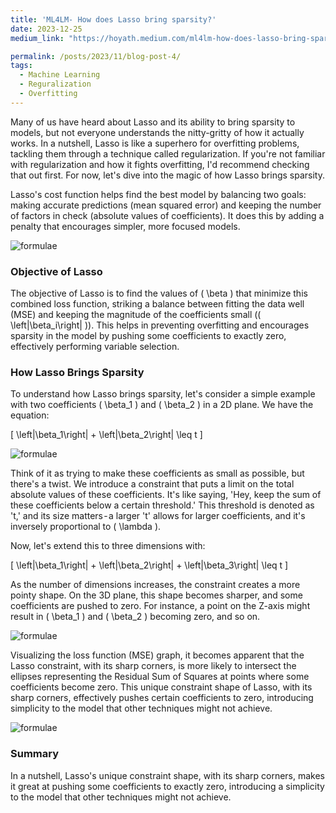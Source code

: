 ```yaml
---
title: 'ML4LM- How does Lasso bring sparsity?'
date: 2023-12-25
medium_link: "https://hoyath.medium.com/ml4lm-how-does-lasso-bring-sparsity-29f3efe31ab3"

permalink: /posts/2023/11/blog-post-4/
tags:
  - Machine Learning
  - Reguralization
  - Overfitting
---
```

Many of us have heard about Lasso and its ability to bring sparsity to models, but not everyone understands the nitty-gritty of how it actually works. In a nutshell, Lasso is like a superhero for overfitting problems, tackling them through a technique called regularization. If you're not familiar with regularization and how it fights overfitting, I'd recommend checking that out first. For now, let's dive into the magic of how Lasso brings sparsity.

Lasso's cost function helps find the best model by balancing two goals: making accurate predictions (mean squared error) and keeping the number of factors in check (absolute values of coefficients). It does this by adding a penalty that encourages simpler, more focused models.

![formulae](https://cdn-images-1.medium.com/max/800/1*4OHa8IRywyTEiHPJO_UY_Q.png)


### Objective of Lasso

The objective of Lasso is to find the values of \( \beta \) that minimize this combined loss function, striking a balance between fitting the data well (MSE) and keeping the magnitude of the coefficients small (\( \left|\beta_i\right| \)). This helps in preventing overfitting and encourages sparsity in the model by pushing some coefficients to exactly zero, effectively performing variable selection.

### How Lasso Brings Sparsity

To understand how Lasso brings sparsity, let's consider a simple example with two coefficients \( \beta_1 \) and \( \beta_2 \) in a 2D plane. We have the equation:

\[ \left|\beta_1\right| + \left|\beta_2\right| \leq t \]



![formulae](https://cdn-images-1.medium.com/max/800/1*gadj3JduWmmWTCQ-mDOGUg.png)


Think of it as trying to make these coefficients as small as possible, but there's a twist. We introduce a constraint that puts a limit on the total absolute values of these coefficients. It's like saying, 'Hey, keep the sum of these coefficients below a certain threshold.' This threshold is denoted as 't,' and its size matters - a larger 't' allows for larger coefficients, and it's inversely proportional to \( \lambda \).

Now, let's extend this to three dimensions with:

\[ \left|\beta_1\right| + \left|\beta_2\right| + \left|\beta_3\right| \leq t \]

As the number of dimensions increases, the constraint creates a more pointy shape. On the 3D plane, this shape becomes sharper, and some coefficients are pushed to zero. For instance, a point on the Z-axis might result in \( \beta_1 \) and \( \beta_2 \) becoming zero, and so on.

![formulae](https://cdn-images-1.medium.com/max/800/1*EYOZMrPUF1mXL7xs0oApSw.png)


Visualizing the loss function (MSE) graph, it becomes apparent that the Lasso constraint, with its sharp corners, is more likely to intersect the ellipses representing the Residual Sum of Squares at points where some coefficients become zero. This unique constraint shape of Lasso, with its sharp corners, effectively pushes certain coefficients to zero, introducing simplicity to the model that other techniques might not achieve.

![formulae](https://cdn-images-1.medium.com/max/800/1*1EfAhEVm8eW-tAgM8KW-eg.png)


### Summary

In a nutshell, Lasso's unique constraint shape, with its sharp corners, makes it great at pushing some coefficients to exactly zero, introducing a simplicity to the model that other techniques might not achieve.

